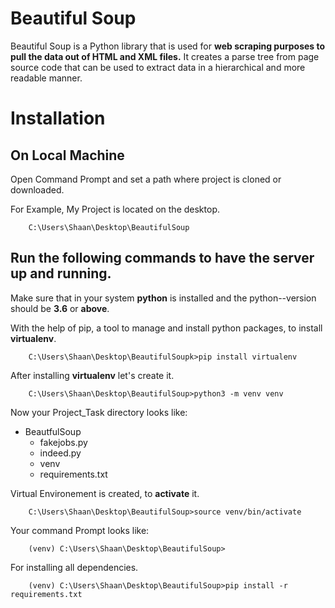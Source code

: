 # Beautiful Soup

Beautiful Soup is a Python library that is used for **web scraping purposes to pull the data out of HTML and XML files.** It creates a parse tree from page source code that can be used to extract data in a hierarchical and more readable manner.

# Installation
## On Local Machine

Open Command Prompt and set a path where project is cloned or downloaded.

For Example, My Project is located on the desktop.

```Command Prompt
    C:\Users\Shaan\Desktop\BeautifulSoup
```

## Run the following commands to have the server up and running.

Make sure that in your system **python** is installed and the python--version should be **3.6** or **above**.

With the help of pip, a tool to manage and install python packages, to install **virtualenv**.

```Command Prompt
    C:\Users\Shaan\Desktop\BeautifulSoupk>pip install virtualenv
```
After installing **virtualenv** let's create it.

```Command Prompt
    C:\Users\Shaan\Desktop\BeautifulSoup>python3 -m venv venv
```

Now your Project_Task directory looks like:

* BeautfulSoup
    * fakejobs.py
    * indeed.py
    * venv
    * requirements.txt

Virtual Environement is created, to **activate** it.

```Command Prompt
    C:\Users\Shaan\Desktop\BeautifulSoup>source venv/bin/activate
```

Your command Prompt looks like:

```Command Prompt
    (venv) C:\Users\Shaan\Desktop\BeautifulSoup>
```

For installing all dependencies.

```Command Prompt
    (venv) C:\Users\Shaan\Desktop\BeautifulSoup>pip install -r requirements.txt
```
